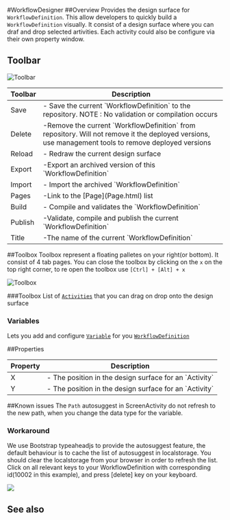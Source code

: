 #WorkflowDesigner
##Overview
Provides the design surface for `WorkflowDefinition`. This allow developers to quickly build a `WorkflowDefinition` visually. It consist of a design surface where you can draf and drop selected artivities. Each activity could also be configure via their own property window.



## Toolbar
![Toolbar](http://i.imgur.com/4iUUtqO.png)
<table class="table table-condensed table-bordered">
    <thead>
<tr>
<th>Toolbar</th>
<th>Description</th>
</tr>
</thead>
<tbody>
<tr><td>Save</td><td> - Save the current `WorkflowDefinition` to the repository. NOTE : No validation or compilation occurs</td></tr>
<tr><td>Delete</td><td> -Remove the current `WorkflowDefinition` from repository. Will not remove it the deployed versions, use management tools to remove deployed versions</td></tr>
<tr><td>Reload</td><td> - Redraw the current design surface</td></tr>
<tr><td>Export</td><td> -Export an archived version of this `WorkflowDefinition`</td></tr>
<tr><td>Import</td><td> - Import the archived `WorkflowDefinition`</td></tr>
<tr><td>Pages</td><td> -Link to the [Page](Page.html) list</td></tr>
<tr><td>Build</td><td> - Compile and validates the `WorkflowDefinition`</td></tr>
<tr><td>Publish</td><td> -Validate, compile and publish the current `WorkflowDefinition`</td></tr>
<tr><td>Title</td><td> -The name of the current `WorkflowDefinition`</td></tr>
</tbody></table>

##Toolbox
Toolbox represent a floating palletes on your right(or bottom). It consist of 4 tab pages. You can close the toolbox by clicking on the `x` on the top right corner, to re open the toolbox use `[Ctrl] + [Alt] + x`

![Toolbox](http://i.imgur.com/LJXnbaI.png)

###Toolbox
List of [`Activities`](Activity.html) that you can drag on drop onto the design surface

### Variables
Lets you add and configure [`Variable`](Variable.html) for you [`WorkflowDefinition`](WorkflowDefinition.html)

##Properties
<table class="table table-condensed table-bordered">
    <thead>
<tr>
<th>Property</th>
<th>Description</th>
</tr>
</thead>
<tbody>
<tr><td>X</td><td> - The position in the design surface for an `Activity`</td></tr>
<tr><td>Y</td><td> - The position in the design surface for an `Activity`</td></tr>
</tbody></table>

##Known issues
The `Path` autosuggest in ScreenActivity do not refresh to the new path, when you change the data type for the variable.

### Workaround
We use Bootstrap typeaheadjs to provide the autosuggest feature, the default behaviour is to cache the list of autosuggest in localstorage. You should clear the localstorage from your browser in order to refresh the list. Click on all relevant keys to your WorkflowDefinition with corresponding id(10002 in this example), and press [delete] key on your keyboard.

![](http://i.imgur.com/wgZb5is.png)
## See also

